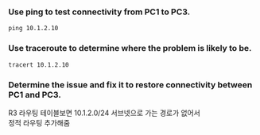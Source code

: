 ### Use ping to test connectivity from PC1 to PC3.
`ping 10.1.2.10`
### Use traceroute to determine where the problem is likely to be.
`tracert 10.1.2.10`
### Determine the issue and fix it to restore connectivity between PC1 and РСЗ.
R3 라우팅 테이블보면 10.1.2.0/24 서브넷으로 가는 경로가 없어서  
정적 라우팅 추가해줌